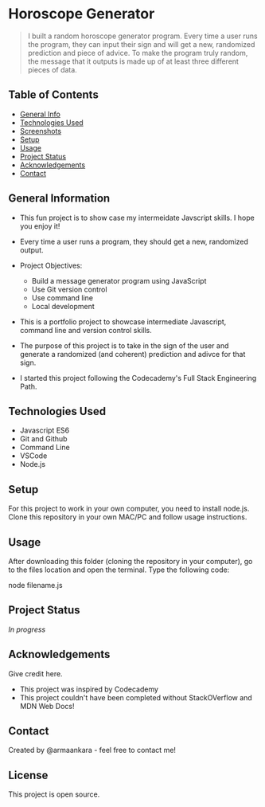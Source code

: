 # Horoscope Generator
> I built a random horoscope generator program. Every time a user runs the program, they can input their sign and will get a new, randomized prediction and piece of advice. To make the program truly random, the message that it outputs is made up of at least three different pieces of data.
## Table of Contents
* [General Info](#general-information)
* [Technologies Used](#technologies-used)
* [Screenshots](#screenshots)
* [Setup](#setup)
* [Usage](#usage)
* [Project Status](#project-status)
* [Acknowledgements](#acknowledgements)
* [Contact](#contact)
<!-- * [License](#license) -->
## General Information
- This fun project is to show case my intermeidate Javscript skills. I hope you enjoy it!

- Every time a user runs a program, they should get a new, randomized output.
- Project Objectives:
  - Build a message generator program using JavaScript
  - Use Git version control
  - Use command line
  - Local development
- This is a portfolio project to showcase intermediate Javascript, command line and version control skills.
- The purpose of this project is to take in the sign of the user and generate a randomized (and coherent) prediction and adivce for that sign.
- I started this project following the Codecademy's Full Stack Engineering Path.
## Technologies Used
- Javascript ES6 
- Git and Github
- Command Line
- VSCode
- Node.js

## Setup

For this project to work in your own computer, you need to install node.js. Clone this repository in your own MAC/PC and follow usage instructions.
## Usage

After downloading this folder (cloning the repository in your computer), go to the files location and open the terminal. Type the following code:

node filename.js

## Project Status
_In progress_

## Acknowledgements
Give credit here.
- This project was inspired by Codecademy
- This project couldn't have been completed without StackOVerflow and MDN Web Docs!

## Contact
Created by @armaankara - feel free to contact me!

## License
This project is open source.